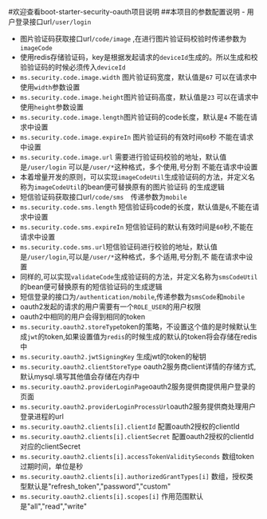 #欢迎查看boot-starter-security-oauth项目说明
##本项目的参数配置说明
    - 用户登录接口url`/user/login` 
- 图片验证码获取接口url`/code/image` ,在进行图片验证码校验时传递参数为`imageCode`
- 使用redis存储验证码，key是根据发起请求的`deviceId`生成的。所以生成和校验验证码的时候必须传入`deviceId`
- `ms.security.code.image.width` 图片验证码宽度，默认值是`67` 可以在请求中使用`width`参数设置
- `ms.security.code.image.height`图片验证码高度，默认值是`23` 可以在请求中使用`height`参数设置
- `ms.security.code.image.length`图片验证码的code长度，默认是`4` 不能在请求中设置
- `ms.security.code.image.expireIn` 图片验证码的有效时间`60`秒 不能在请求中设置
- `ms.security.code.image.url` 需要进行验证码校验的地址，默认值是`/user/login` 可以是`/user/*`这种格式，多个使用,号分割 
   不能在请求中设置
-  本着增量开发的原则，可以实现`imageCodeUtil`生成验证码的方法，并定义名称为`imageCodeUtil`的bean便可替换原有的图片验证码
   的生成逻辑
-  短信验证码获取接口url`/code/sms`　传递参数为`mobile`
- `ms.security.code.sms.length` 短信验证码code的长度，默认值是`6`,不能在请求中设置
- `ms.security.code.sms.expireIn` 短信验证码的默认有效时间是`60`秒,不能在请求中设置
- `ms.security.code.sms.url`短信验证码进行校验的地址，默认值是`/user/login`,可以是`/user/*`这种格式，多个适用,号分割,不
能在请求中设置
- 同样的,可以实现`validateCode`生成验证码的方法，并定义名称为`smsCodeUtil`的bean便可替换原有的短信验证码的生成逻辑
- 短信登录的接口为`/authentication/mobile`,传递参数为`smsCode`和`mobile`
- oauth2发起的请求的用户需要有一个`ROLE_USER`的用户权限
- oauth2中相同的用户会得到相同的token
- `ms.security.oauth2.storeType`token的策略，不设置这个值的是时候默认生成`jwt`的token,如果设置值为`redis`的时候生成的默认的token将会存储在redis中
- `ms.security.oauth2.jwtSigningKey` 生成jwt的token的秘钥
- `ms.security.oauth2.clientStoreType` oauth2服务商client详情的存储方式,默认mysql.填写其他值会存储在内存中
- `ms.security.oauth2.providerLoginPage`oauth2服务提供商提供用户登录的页面
- `ms.security.oauth2.providerLoginProcessUrl`oauth2服务提供商处理用户登录进程的url
- `ms.security.oauth2.clients[i].clientId` 配置oauth2授权的clientId
- `ms.security.oauth2.clients[i].clientSecret` 配置oauth2授权的clientId对应的clientSecret
- `ms.security.oauth2.clients[i].accessTokenValiditySeconds` 数组token过期时间，单位是秒
- `ms.security.oauth2.clients[i].authorizedGrantTypes[i]` 数组，授权类型默认是"refresh_token","password","custom"
- `ms.security.oauth2.clients[i].scopes[i]`  作用范围默认是"all","read","write"
